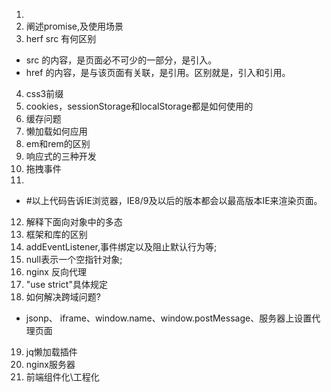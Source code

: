 
1. 
2. 阐述promise,及使用场景
3. herf src 有何区别
  + src 的内容，是页面必不可少的一部分，是引入。
  + href 的内容，是与该页面有关联，是引用。区别就是，引入和引用。
4. css3前缀
5. cookies，sessionStorage和localStorage都是如何使用的
6. 缓存问题
7. 懒加载如何应用
8. em和rem的区别
9. 响应式的三种开发
10. 拖拽事件
11. <meta http-equiv="X-UA-Compatible" content="IE=edge">  
  + #以上代码告诉IE浏览器，IE8/9及以后的版本都会以最高版本IE来渲染页面。
12. 解释下面向对象中的多态 
13. 框架和库的区别
14. addEventListener,事件绑定以及阻止默认行为等;
15. null表示一个空指针对象;
16. nginx 反向代理
17. "use strict"具体规定
18. 如何解决跨域问题?
  + jsonp、 iframe、window.name、window.postMessage、服务器上设置代理页面
19. jq懒加载插件
20. nginx服务器
21. 前端组件化\工程化


